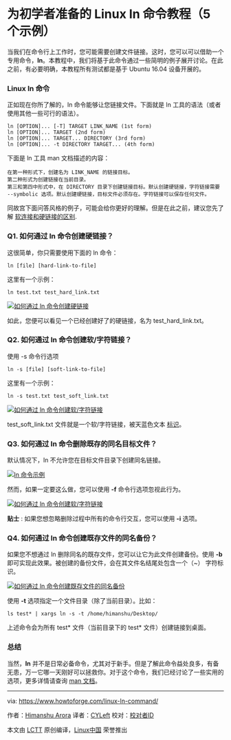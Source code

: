 为初学者准备的 Linux ln 命令教程（5 个示例）
======

当我们在命令行上工作时，您可能需要创建文件链接。这时，您可以可以借助一个专用命令，**ln**。本教程中，我们将基于此命令通过一些简明的例子展开讨论。在此之前，有必要明确，本教程所有测试都是基于 Ubuntu 16.04 设备开展的。

### Linux ln 命令

正如现在你所了解的，ln 命令能够让您链接文件。下面就是 ln 工具的语法（或者使用其他一些可行的语法）。

```
ln [OPTION]... [-T] TARGET LINK_NAME (1st form)
ln [OPTION]... TARGET (2nd form)
ln [OPTION]... TARGET... DIRECTORY (3rd form)
ln [OPTION]... -t DIRECTORY TARGET... (4th form)
```

下面是 ln 工具 man 文档描述的内容：
```
在第一种形式下，创建名为 LINK_NAME 的链接目标。
第二种形式为创建链接在当前目录。
第三和第四中形式中，在 DIRECTORY 目录下创建链接目标。默认创建硬链接，字符链接需要 --symbolic 选项。默认创建硬链接，目标文件必须存在。字符链接可以保存任何文件。
```

同故宫下面问答风格的例子，可能会给你更好的理解。但是在此之前，建议您先了解 [软连接和硬链接的区别][1].

### Q1. 如何通过 ln 命令创建硬链接？

这很简单，你只需要使用下面的 ln 命令：

```
ln [file] [hard-link-to-file]
```

这里有一个示例：

```
ln test.txt test_hard_link.txt
```

[![如何通过 ln 命令创建硬链接][2]][3]

如此，您便可以看见一个已经创建好了的硬链接，名为 test_hard_link.txt。

### Q2. 如何通过 ln 命令创建软/字符链接？

使用 -s 命令行选项

```
ln -s [file] [soft-link-to-file]
```

这里有一个示例：

```
ln -s test.txt test_soft_link.txt
```

[![如何通过 ln 命令创建软/字符链接][4]][5]

test_soft_link.txt 文件就是一个软/字符链接，被天蓝色文本 [标识][6]。

### Q3. 如何通过 ln 命令删除既存的同名目标文件？

默认情况下，ln 不允许您在目标文件目录下创建同名链接。

[![ln 命令示例][7]][8]

然而，如果一定要这么做，您可以使用 **-f** 命令行选项忽视此行为。

[![如何通过 ln 命令创建软/字符链接][9]][10]

**贴士** : 如果您想忽略删除过程中所有的命令行交互，您可以使用 **-i** 选项。

### Q4. 如何通过 ln 命令创建既存文件的同名备份？

如果您不想通过 ln 删除同名的既存文件，您可以让它为此文件创建备份。使用 **-b** 即可实现此效果。被创建的备份文件，会在其文件名结尾处包含一个（~） 字符标识。

[![如何通过 ln 命令创建既存文件的同名备份][11]][12]

使用 **-t** 选项指定一个文件目录（除了当前目录）。比如：

```
ls test* | xargs ln -s -t /home/himanshu/Desktop/
```

上述命令会为所有 test* 文件（当前目录下的 test* 文件）创建链接到桌面。

### 总结

当然，**ln** 并不是日常必备命令，尤其对于新手。但是了解此命令益处良多，有备无患，万一它哪一天刚好可以拯救你。对于这个命令，我们已经讨论了一些实用的选项，更多详情请查询 [man 文档][13]。

--------------------------------------------------------------------------------

via: https://www.howtoforge.com/linux-ln-command/

作者：[Himanshu Arora][a]
译者：[CYLeft](https://github.com/CYLeft)
校对：[校对者ID](https://github.com/校对者ID)

本文由 [LCTT](https://github.com/LCTT/TranslateProject) 原创编译，[Linux中国](https://linux.cn/) 荣誉推出

[a]:https://www.howtoforge.com
[1]:https://medium.com/meatandmachines/explaining-the-difference-between-hard-links-symbolic-links-using-bruce-lee-32828832e8d3
[2]:https://www.howtoforge.com/images/command-tutorial/ln-hard-link.png
[3]:https://www.howtoforge.com/images/command-tutorial/big/ln-hard-link.png
[4]:https://www.howtoforge.com/images/command-tutorial/ln-soft-link.png
[5]:https://www.howtoforge.com/images/command-tutorial/big/ln-soft-link.png
[6]:https://askubuntu.com/questions/17299/what-do-the-different-colors-mean-in-ls
[7]:https://www.howtoforge.com/images/command-tutorial/ln-file-exists.png
[8]:https://www.howtoforge.com/images/command-tutorial/big/ln-file-exists.png
[9]:https://www.howtoforge.com/images/command-tutorial/ln-f-option.png
[10]:https://www.howtoforge.com/images/command-tutorial/big/ln-f-option.png
[11]:https://www.howtoforge.com/images/command-tutorial/ln-b-option.png
[12]:https://www.howtoforge.com/images/command-tutorial/big/ln-b-option.png
[13]:https://linux.die.net/man/1/ln
